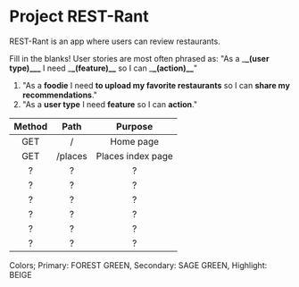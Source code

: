 # Project REST-Rant

REST-Rant is an app where users can review restaurants.

Fill in the blanks!
User stories are most often phrased as: "As a \_**\_(user type)\_\_\_** I need \_**\_(feature)\_\_** so I can \_**\_(action)\_\_**"

1. "As a **foodie** I need **to upload my favorite restaurants** so I can **share my recommendations**."
2. "As a **user type** I need **feature** so I can **action**."

| Method |  Path   |      Purpose      |
| :----: | :-----: | :---------------: |
|  GET   |    /    |     Home page     |
|  GET   | /places | Places index page |
|   ?    |    ?    |         ?         |
|   ?    |    ?    |         ?         |
|   ?    |    ?    |         ?         |
|   ?    |    ?    |         ?         |
|   ?    |    ?    |         ?         |
|   ?    |    ?    |         ?         |

Colors; Primary: FOREST GREEN, Secondary: SAGE GREEN, Highlight: BEIGE
